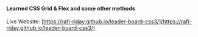 #### Learned CSS Grid & Flex and some other methods
Live Website: [https://rafi-riday.github.io/leader-board-css3/](https://rafi-riday.github.io/leader-board-css3/)
